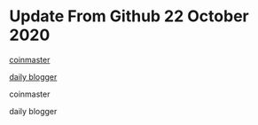 # Update From Github 22 October 2020

[coinmaster](https://medium.com/@todaymasternowiscoin/tested-coin-master-free-spins-454f91255058)

[daily blogger](https://5f79a241eb0b8.site123.me)
      
coinmaster

daily blogger
